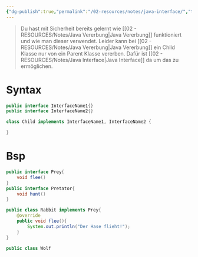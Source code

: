 ```yaml
---
{"dg-publish":true,"permalink":"/02-resources/notes/java-interface/","tags":["code/java","code/OOP/vererbung","empty"],"noteIcon":"","updated":"2024-11-08T16:28:58.000+01:00"}
---
```


>Du hast mit Sicherheit bereits gelernt wie [[02 - RESOURCES/Notes/Java Vererbung\|Java Vererbung]] funktioniert und wie man dieser verwendet.
>Leider kann bei [[02 - RESOURCES/Notes/Java Vererbung\|Java Vererbung]] ein Child Klasse nur von ein Parent Klasse vererben.
>Dafür ist [[02 - RESOURCES/Notes/Java Interface\|Java Interface]] da um das zu ermöglichen.

# Syntax

```java
public interface InterfaceName1{}
public interface InterfaceName2{}

class Child implements InterfaceName1, InterfaceName2 {

}
```


# Bsp
```java
public interface Prey{
	void flee()
}
public interface Pretator{
	void hunt()
}

public class Rabbit implements Prey{
	@override
	public void flee(){
		System.out.println("Der Hase flieht!");
	}
}

public class Wolf
```